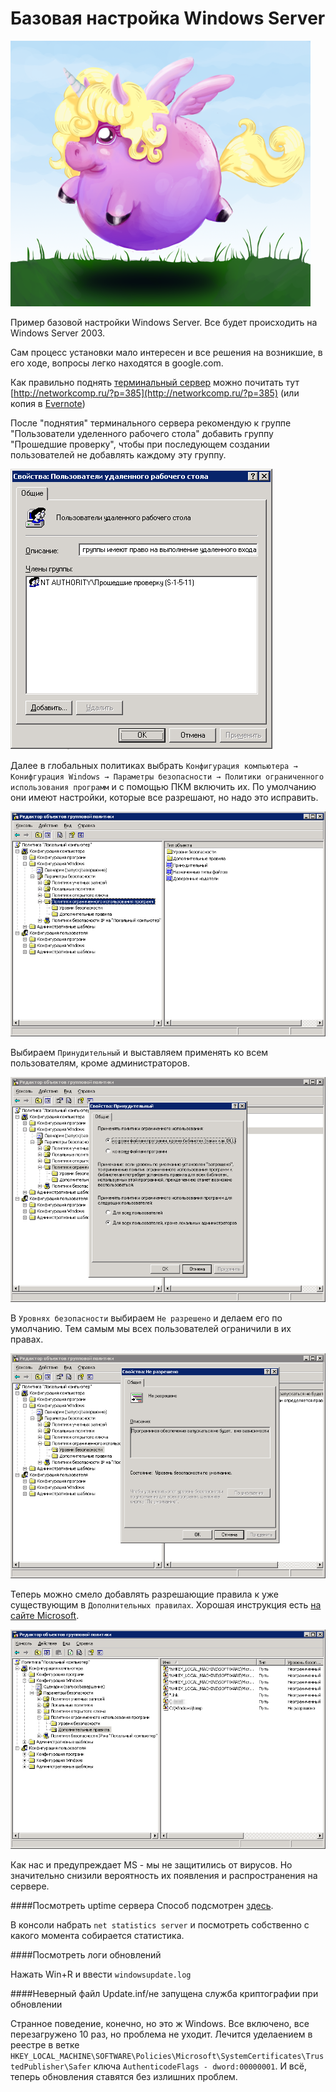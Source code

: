 # Базовая настройка Windows Server

![image](/images/fat_unicorn.png)

Пример базовой настройки Windows Server. Все будет происходить на Windows Server 2003.

Сам процесс установки мало интересен и все решения на возникшие, в его ходе, вопросы легко находятся в google.com.

Как правильно поднять [терминальный сервер](http://ru.wikipedia.org/wiki/%D0%A2%D0%B5%D1%80%D0%BC%D0%B8%D0%BD%D0%B0%D0%BB%D1%8C%D0%BD%D1%8B%D0%B9_%D1%81%D0%B5%D1%80%D0%B2%D0%B5%D1%80) можно почитать тут [http://networkcomp.ru/?p=385](http://networkcomp.ru/?p=385) (или копия в [Evernote](https://www.evernote.com/shard/s13/sh/56fd47fd-313c-4818-a08e-0e92650f937f/b02c763053ce37ee0a7791517a27c692))

После "поднятия" терминального сервера рекомендую к группе "Пользователи уделенного рабочего стола" добавить группу "Прошедшие проверку", чтобы при последующем создании пользователей не добавлять каждому эту группу.

![image](/images/win-serv-2k3-group-terminal.png)

Далее в глобальных политиках выбрать `Конфигурация компьютера → Конифгурация Windows → Параметры безопасности → Политики ограниченного использования программ` и с помощью ПКМ включить их. По умолчанию они имеют настройки, которые все разрешают, но надо это исправить.

![image](/images/win-serv-2k3-group-gpo-1.png)

Выбираем `Принудительный` и выставляем применять ко всем пользователям, кроме администраторов.

![image](/images/win-serv-2k3-group-gpo-2.png)

В `Уровнях безопасности` выбираем `Не разрешено` и делаем его по умолчанию. Тем самым мы всех пользователей ограничили в их правах.

![image](/images/win-serv-2k3-group-gpo-3.png)

Теперь можно смело добавлять разрешающие правила к уже существующим в `Дополнительных правилах`. Хорошая инструкция есть [на сайте Microsoft](http://support.microsoft.com/kb/324036/ru).

![image](/images/win-serv-2k3-group-gpo-4.png)

Как нас и предупреждает MS - мы не защитились от вирусов. Но значительно снизили вероятность их появления и распространения на сервере.

####Посмотреть uptime сервера
Способ подсмотрен [здесь](http://www.xakep.ru/post/42885/).

В консоли набрать `net statistics server` и посмотреть собственно с какого момента собирается статистика.

####Посмотреть логи обновлений

Нажать Win+R и ввести `windowsupdate.log`

####Неверный файл Update.inf/не запущена служба криптографии при обновлении

Странное поведение, конечно, но это ж Windows. Все включено, все перезагружено 10 раз, но проблема не уходит. Лечится
уделаением в реестре в ветке `HKEY_LOCAL_MACHINE\SOFTWARE\Policies\Microsoft\SystemCertificates\TrustedPublisher\Safer`
ключа `AuthenticodeFlags - dword:00000001`. И всё, теперь обновления ставятся без излишних проблем.

